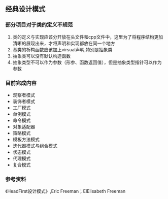## 经典设计模式 ##

### 部分项目对于类的定义不规范 ###
1. 类的定义与实现应该分开放在头文件和cpp文件中，这里为了将程序结构更加清晰的展现出来，才将声明和实现都放在同一个地方
2. 基类的析构函数应该加上virsual声明,特别是抽象类
3. 抽象类可以没有默认构造函数
4. 抽象类型不可以作为参数（形参、函数返回值），但是抽象类型指针可以作为参数

### 目前完成内容 ###
- 观察者模式
- 装饰者模式
- 工厂模式
- 单例模式
- 命令模式
- 对象适配器
- 策略模式
- 模板方法模式
- 迭代器模式与组合模式
- 状态模式
- 代理模式
- 复合模式

### 参考资料 ###
《HeadFirst设计模式》,Eric Freeman；ElElisabeth Freeman
